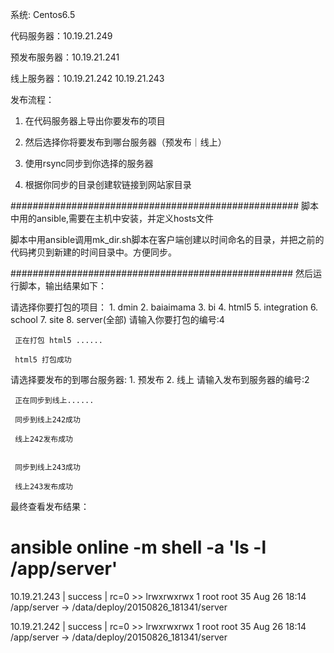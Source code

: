 系统: Centos6.5

代码服务器：10.19.21.249

预发布服务器：10.19.21.241

线上服务器：10.19.21.242 10.19.21.243

 

发布流程：

1. 在代码服务器上导出你要发布的项目

2. 然后选择你将要发布到哪台服务器（预发布｜线上）

3. 使用rsync同步到你选择的服务器

4. 根据你同步的目录创建软链接到网站家目录

####################################################
脚本中用的ansible,需要在主机中安装，并定义hosts文件

脚本中用ansible调用mk_dir.sh脚本在客户端创建以时间命名的目录，并把之前的代码拷贝到新建的时间目录中。方便同步。

###################################################
然后运行脚本，输出结果如下：

请选择你要打包的项目：
	1.  dmin
	2.  baiaimama
	3.  bi
	4.  html5
	5.  integration
	6.  school
	7.  site
	8.  server(全部)
请输入你要打包的编号:4
 
	 正在打包 html5 ...... 
 
	 html5 打包成功 
 
请选择要发布的到哪台服务器:
	1. 预发布
	2. 线上
请输入发布到服务器的编号:2
 
	 正在同步到线上...... 
 
	 同步到线上242成功 
 
	 线上242发布成功 
 
 
	 同步到线上243成功 
 
	 线上243发布成功

最终查看发布结果：
#  ansible online -m shell -a 'ls -l /app/server'
10.19.21.243 | success | rc=0 >>
lrwxrwxrwx 1 root root 35 Aug 26 18:14 /app/server -> /data/deploy/20150826_181341/server
 
10.19.21.242 | success | rc=0 >>
lrwxrwxrwx 1 root root 35 Aug 26 18:14 /app/server -> /data/deploy/20150826_181341/server

